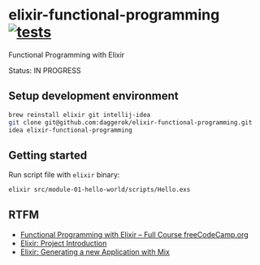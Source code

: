 # elixir-functional-programming [![tests](https://github.com/daggerok/elixir-functional-programming/actions/workflows/tests.yml/badge.svg)](https://github.com/daggerok/elixir-functional-programming/actions/workflows/tests.yml)
Functional Programming with Elixir

Status: IN PROGRESS

## Setup development environment

```bash
brew reinstall elixir git intellij-idea
git clone git@github.com:daggerok/elixir-functional-programming.git
idea elixir-functional-programming
```

## Getting started

Run script file with `elixir` binary:

```bash
elixir src/module-01-hello-world/scripts/Hello.exs
```

## RTFM

* [Functional Programming with Elixir – Full Course freeCodeCamp.org](https://youtu.be/IiIgm_yaoOA)
* [Elixir: Project Introduction](youtube.com/watch?v=0ri4BT38P8Q)
* [Elixir: Generating a new Application with Mix](youtube.com/watch?v=45W95DHT33g)
